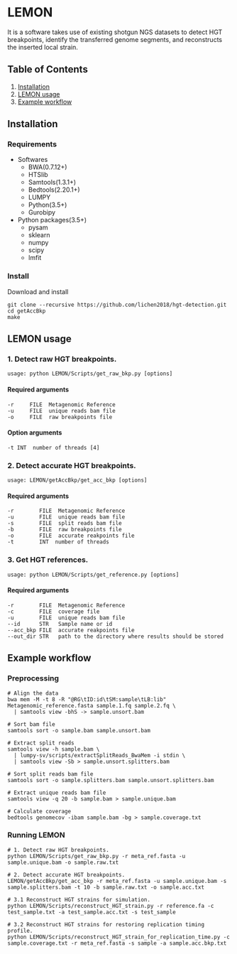# LEMON
It is a software takes use of existing shotgun NGS datasets to detect HGT breakpoints, identify the transferred genome segments, and reconstructs the inserted local strain.
## Table of Contents
1. [Installation](#installation)
2. [LEMON usage](#LEMON-usage)
3. [Example workflow](#example-workflow)
## Installation
### Requirements
- Softwares
  - BWA(0.7.12+)
  - HTSlib
  - Samtools(1.3.1+)
  - Bedtools(2.20.1+)
  - LUMPY
  - Python(3.5+)
  - Gurobipy
- Python packages(3.5+)
  - pysam
  - sklearn
  - numpy
  - scipy
  - lmfit

### Install
Download and install
```
git clone --recursive https://github.com/lichen2018/hgt-detection.git
cd getAccBkp
make
```
## LEMON usage
### 1. Detect raw HGT breakpoints.
```
usage: python LEMON/Scripts/get_raw_bkp.py [options]
```
#### Required arguments  
  ```
  -r     FILE  Metagenomic Reference 
  -u     FILE  unique reads bam file
  -o     FILE  raw breakpoints file
  ```
#### Option arguments
  ```
  -t INT  number of threads [4]
  ```
### 2. Detect accurate HGT breakpoints.
```
usage: LEMON/getAccBkp/get_acc_bkp [options]
```
#### Required arguments
  ```
  -r        FILE  Metagenomic Reference
  -u        FILE  unique reads bam file
  -s        FILE  split reads bam file
  -b        FILE  raw breakpoints file
  -o        FILE  accurate reakpoints file
  -t        INT  number of threads 
  ```
### 3. Get HGT references.
```
usage: python LEMON/Scripts/get_reference.py [options]
```
#### Required arguments
  ```
  -r        FILE  Metagenomic Reference
  -c        FILE  coverage file
  -u        FILE  unique reads bam file
  --id      STR   Sample name or id
  --acc_bkp FILE  accurate reakpoints file
  --out_dir STR   path to the directory where results should be stored
  ```
## Example workflow
### Preprocessing
```
# Align the data
bwa mem -M -t 8 -R "@RG\tID:id\tSM:sample\tLB:lib" Metagenomic_reference.fasta sample.1.fq sample.2.fq \
  | samtools view -bhS -> sample.unsort.bam

# Sort bam file
samtools sort -o sample.bam sample.unsort.bam

# Extract split reads
samtools view -h sample.bam \
  | lumpy-sv/scripts/extractSplitReads_BwaMem -i stdin \
  | samtools view -Sb > sample.unsort.splitters.bam

# Sort split reads bam file
samtools sort -o sample.splitters.bam sample.unsort.splitters.bam

# Extract unique reads bam file
samtools view -q 20 -b sample.bam > sample.unique.bam

# Calculate coverage
bedtools genomecov -ibam sample.bam -bg > sample.coverage.txt
```
### Running LEMON
```
# 1. Detect raw HGT breakpoints.
python LEMON/Scripts/get_raw_bkp.py -r meta_ref.fasta -u sample.unique.bam -o sample.raw.txt

# 2. Detect accurate HGT breakpoints.
LEMON/getAccBkp/get_acc_bkp -r meta_ref.fasta -u sample.unique.bam -s sample.splitters.bam -t 10 -b sample.raw.txt -o sample.acc.txt

# 3.1 Reconstruct HGT strains for simulation.
python LEMON/Scripts/reconstruct_HGT_strain.py -r reference.fa -c test_sample.txt -a test_sample.acc.txt -s test_sample

# 3.2 Reconstruct HGT strains for restoring replication timing profile.
python LEMON/Scripts/reconstruct_HGT_strain_for_replication_time.py -c sample.coverage.txt -r meta_ref.fasta -s sample -a sample.acc.bkp.txt
```
